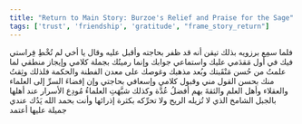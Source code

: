 ```yaml
---
title: "Return to Main Story: Burzoe's Relief and Praise for the Sage"
tags: ['trust', 'friendship', 'gratitude', "frame_story_return"]
---
```


 فلما سمِع برزويه بذلك تيقن أنه قد ظفر بحاجته وأقبل عليه وقال يا أخي لم تُخْطِ فِراستي فيك في أول مَقدَمي عليك واستماعي جوابك وإنما رميتُك بجملة كلامي وإيجاز منطقي لما علمتُ من حُسن مَنْقَبتك وبُعد مذهبك وغوصك على معدن الفطنة والحكمة فلذلك وثِقتُ منك بحسن القول مني وقبول كلامي وإسعافي بحاجتي وإن إفضاءَ السرِّ إلى العلماء والعقلاء وأهل العلم والثقةَ بهم أفضلُ عُدَّة وكذلك شبَّهَتِ العلماءُ مُودِع الأسرار عند أهلها بالجبل الشامخ الذي لا تُزيله الريح ولا تحرِّكه بكثرة إذرائها وأنت  بحمد الله  يَدُك عندي جميلة عليها أعتمد
